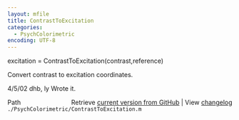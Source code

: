 ```yaml
---
layout: mfile
title: ContrastToExcitation
categories:
  - PsychColorimetric
encoding: UTF-8
---
```


excitation = ContrastToExcitation(contrast,reference)  

Convert contrast to excitation coordinates.  

4/5/02  dhb, ly  Wrote it.  


<div class="code_header" style="text-align:right;">
  <span style="float:left;">Path&nbsp;&nbsp;</span> <span class="counter">Retrieve <a href=
  "https://raw.github.com/Psychtoolbox-3/Psychtoolbox-3/beta/./PsychColorimetric/ContrastToExcitation.m">current version from GitHub</a> | View <a href=
  "https://github.com/Psychtoolbox-3/Psychtoolbox-3/commits/beta/./PsychColorimetric/ContrastToExcitation.m">changelog</a></span>
</div>
<div class="code">
  <code>./PsychColorimetric/ContrastToExcitation.m</code>
</div>
